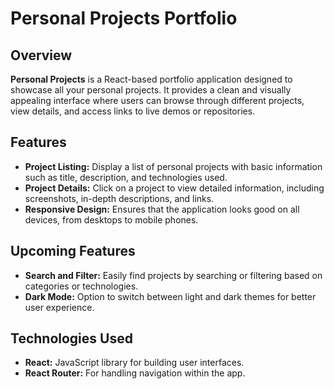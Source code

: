 # Personal Projects Portfolio

## Overview

**Personal Projects** is a React-based portfolio application designed to showcase all your personal projects. It provides a clean and visually appealing interface where users can browse through different projects, view details, and access links to live demos or repositories.

## Features

- **Project Listing:** Display a list of personal projects with basic information such as title, description, and technologies used.
- **Project Details:** Click on a project to view detailed information, including screenshots, in-depth descriptions, and links.
- **Responsive Design:** Ensures that the application looks good on all devices, from desktops to mobile phones.


## Upcoming Features
- **Search and Filter:** Easily find projects by searching or filtering based on categories or technologies.
- **Dark Mode:** Option to switch between light and dark themes for better user experience.


## Technologies Used

- **React:** JavaScript library for building user interfaces.
- **React Router:** For handling navigation within the app.



